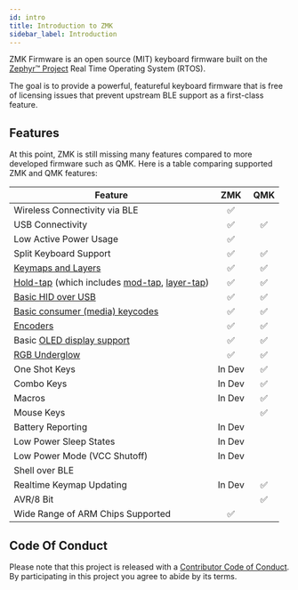 ```yaml
---
id: intro
title: Introduction to ZMK
sidebar_label: Introduction
---
```


ZMK Firmware is an open source (MIT) keyboard
firmware built on the [Zephyr™ Project](https://zephyrproject.org/) Real Time Operating System (RTOS).

The goal is to provide a powerful, featureful keyboard firmware that is free
of licensing issues that prevent upstream BLE support as a first-class
feature.

## Features

At this point, ZMK is still missing many features compared to more developed firmware such as QMK. Here is a table comparing supported ZMK and QMK features:
 
|   **Feature**                                                                                          |    ZMK    |     QMK     |
|----------------------------------------------------------------------------------------------------------|:---------:|:-----------:|
| Wireless Connectivity via BLE                                                                            |     ✅     |             |
| USB Connectivity                                                                                         |     ✅     |      ✅      |
| Low Active Power Usage                                                                                   |     ✅     |             |
| Split Keyboard Support                                                                                   |     ✅     |      ✅      |
| [Keymaps and Layers](behavior/layers)                                                                    |     ✅     |      ✅      |
| [Hold-tap](behavior/hold-tap) (which includes [mod-tap](behavior/mod-tap), [layer-tap](behavior/layers)) |     ✅     |      ✅      |
| [Basic HID over USB](behavior/key-press)                                                                 |     ✅     |      ✅      |
| [Basic consumer (media) keycodes](behavior/key-press#consumer-key-press)                                 |     ✅     |      ✅      |
| [Encoders](feature/encoders)                                                                             |     ✅     |      ✅      |
| Basic [OLED display support](feature/displays)                                                           |     ✅     |      ✅      |
| [RGB Underglow](feature/underglow)                                                                       |     ✅     |      ✅      |
| One Shot Keys                                                                                            |  In Dev         |      ✅      |
| Combo Keys                                                                                               |  In Dev         |      ✅      |
| Macros                                                                                                   |  In Dev         |      ✅      |
| Mouse Keys                                                                                               |           |      ✅      |
| Battery Reporting                                                                                        | In Dev          |             |
| Low Power Sleep States                                                                                   |  In Dev         |             |
| Low Power Mode (VCC Shutoff)                                                                             | In Dev          |             |
| Shell over BLE                                                                                           |           |             |
| Realtime Keymap Updating                                                                                 |     In Dev    |      ✅       |
| AVR/8 Bit                                                                                                |           |      ✅      |
| Wide Range of ARM Chips Supported                                                                        |    ✅     |              |
## Code Of Conduct

Please note that this project is released with a
[Contributor Code of Conduct](https://www.contributor-covenant.org/version/2/0/code_of_conduct/).
By participating in this project you agree to abide by its terms.
